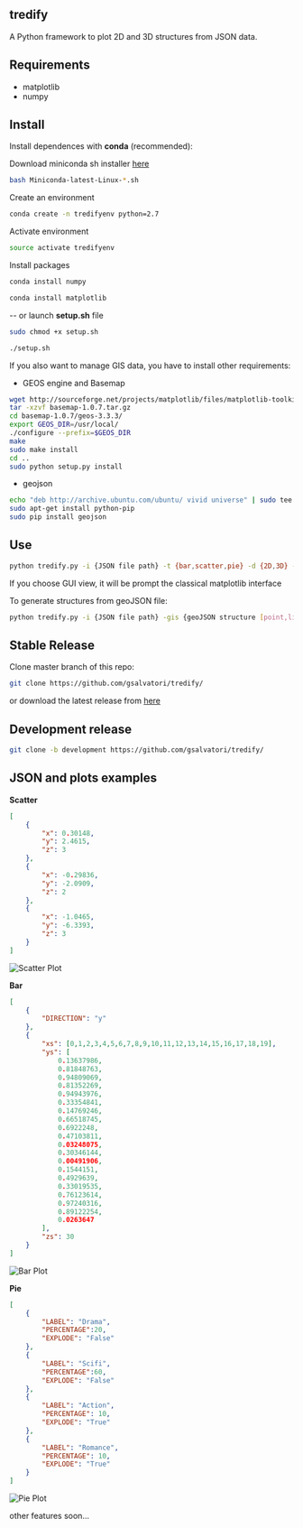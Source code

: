 tredify
---

A Python framework to plot 2D and 3D structures from JSON data.

Requirements
---
* matplotlib
* numpy

Install
---
Install dependences with **conda** (recommended):

Download miniconda sh installer [here](http://conda.pydata.org/miniconda.html)

```bash
bash Miniconda-latest-Linux-*.sh
```
Create an environment
```bash
conda create -n tredifyenv python=2.7
```
Activate environment
```bash
source activate tredifyenv
```
Install packages
```bash
conda install numpy
```

```bash
conda install matplotlib
```
--
or launch **setup.sh** file
```bash
sudo chmod +x setup.sh
```
```bash
./setup.sh
```

If you also want to manage GIS data, you have to install other requirements:

* GEOS engine and Basemap
```bash
wget http://sourceforge.net/projects/matplotlib/files/matplotlib-toolkits/basemap-1.0.7/basemap-1.0.7.tar.gz
tar -xzvf basemap-1.0.7.tar.gz
cd basemap-1.0.7/geos-3.3.3/
export GEOS_DIR=/usr/local/
./configure --prefix=$GEOS_DIR
make
sudo make install
cd ..
sudo python setup.py install
```
* geojson
```bash
echo "deb http://archive.ubuntu.com/ubuntu/ vivid universe" | sudo tee -a "/etc/apt/sources.list"
sudo apt-get install python-pip
sudo pip install geojson
```

Use
---
```bash
python tredify.py -i {JSON file path} -t {bar,scatter,pie} -d {2D,3D} -v {gui,image}
```
If you choose GUI view, it will be prompt the classical matplotlib interface

To generate structures from geoJSON file:

```bash
python tredify.py -i {JSON file path} -gis {geoJSON structure [point,linestring,...]}
```

Stable Release
---
Clone master branch of this repo:
```bash
git clone https://github.com/gsalvatori/tredify/
```
or download the latest release from [here](https://github.com/gsalvatori/tredify/releases)

Development release
---
```bash
git clone -b development https://github.com/gsalvatori/tredify/
```

JSON and plots examples
---
**Scatter**
```json
[
    {
        "x": 0.30148,
        "y": 2.4615,
        "z": 3
    },
    {
        "x": -0.29836,
        "y": -2.0909,
        "z": 2
    },
    {
        "x": -1.0465,
        "y": -6.3393,
        "z": 3
    }
]
```
![Scatter Plot](img/scatter.png)

**Bar**
```json
[
    {
        "DIRECTION": "y"
    },
    {
        "xs": [0,1,2,3,4,5,6,7,8,9,10,11,12,13,14,15,16,17,18,19],
        "ys": [
            0.13637986,
            0.81848763,
            0.94809069,
            0.81352269,
            0.94943976,
            0.33354841,
            0.14769246,
            0.66518745,
            0.6922248,
            0.47103811,
            0.03248075,
            0.30346144,
            0.00491906,
            0.1544151,
            0.4929639,
            0.33019535,
            0.76123614,
            0.97240316,
            0.89122254,
            0.0263647
        ],
        "zs": 30
    }
]
```
![Bar Plot](img/bar.png)

**Pie**
```json
[
    {
        "LABEL": "Drama",
        "PERCENTAGE":20,
        "EXPLODE": "False"
    },
    {
        "LABEL": "Scifi",
        "PERCENTAGE":60,
        "EXPLODE": "False" 
    },
    {
        "LABEL": "Action",
        "PERCENTAGE": 10,
        "EXPLODE": "True"
    },
    {
        "LABEL": "Romance",
        "PERCENTAGE": 10,
        "EXPLODE": "True"
    }
]
```
![Pie Plot](img/pie.png)

other features soon...



